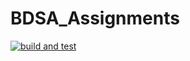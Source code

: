# BDSA_Assignments
[![build and test](https://github.com/Maroka-chan/BDSA_Assignments/actions/workflows/build-and-test.yml/badge.svg?branch=Ass_01)](https://github.com/Maroka-chan/BDSA_Assignments/actions/workflows/build-and-test.yml)
